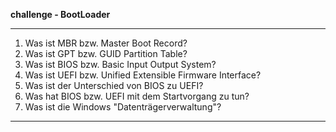 
**challenge - BootLoader**

---

1. Was ist MBR bzw. Master Boot Record?
2. Was ist GPT bzw. GUID Partition Table?
3. Was ist BIOS bzw. Basic Input Output System?
4. Was ist UEFI bzw. Unified Extensible Firmware Interface?
5. Was ist der Unterschied von BIOS zu UEFI?
6. Was hat BIOS bzw. UEFI mit dem Startvorgang zu tun?
7. Was ist die Windows "Datenträgerverwaltung"?

---
